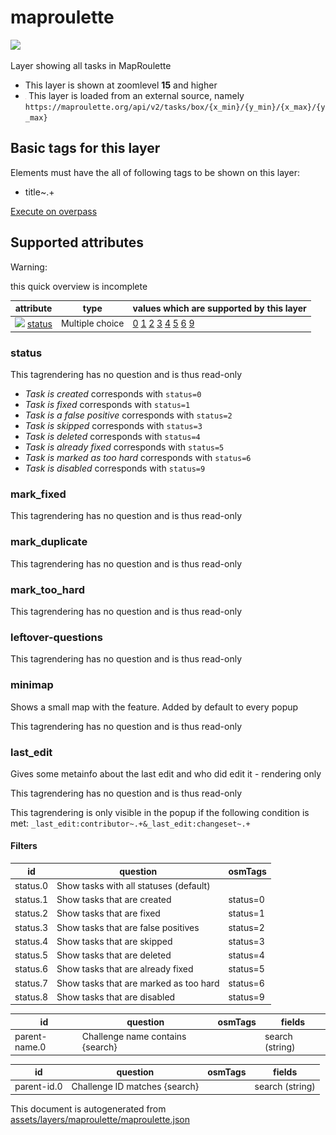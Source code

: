 [//]: # (WARNING: this file is automatically generated. Please find the sources at the bottom and edit those sources)

 maproulette 
=============



<img src='https://mapcomplete.osm.be/./assets/layers/maproulette/logomark.svg' height="100px"> 

Layer showing all tasks in MapRoulette






  - This layer is shown at zoomlevel **15** and higher
  - <img src='../warning.svg' height='1rem'/> This layer is loaded from an external source, namely  `https://maproulette.org/api/v2/tasks/box/{x_min}/{y_min}/{x_max}/{y_max}`




 Basic tags for this layer 
---------------------------



Elements must have the all of following tags to be shown on this layer:



  - title~.+


[Execute on overpass](http://overpass-turbo.eu/?Q=%5Bout%3Ajson%5D%5Btimeout%3A90%5D%3B(%20%20%20%20nwr%5B%22title%22%5D(%7B%7Bbbox%7D%7D)%3B%0A)%3Bout%20body%3B%3E%3Bout%20skel%20qt%3B)



 Supported attributes 
----------------------



Warning: 

this quick overview is incomplete



attribute | type | values which are supported by this layer
----------- | ------ | ------------------------------------------
[<img src='https://mapcomplete.osm.be/assets/svg/statistics.svg' height='18px'>](https://taginfo.openstreetmap.org/keys/status#values) [status](https://wiki.openstreetmap.org/wiki/Key:status) | Multiple choice | [0](https://wiki.openstreetmap.org/wiki/Tag:status%3D0) [1](https://wiki.openstreetmap.org/wiki/Tag:status%3D1) [2](https://wiki.openstreetmap.org/wiki/Tag:status%3D2) [3](https://wiki.openstreetmap.org/wiki/Tag:status%3D3) [4](https://wiki.openstreetmap.org/wiki/Tag:status%3D4) [5](https://wiki.openstreetmap.org/wiki/Tag:status%3D5) [6](https://wiki.openstreetmap.org/wiki/Tag:status%3D6) [9](https://wiki.openstreetmap.org/wiki/Tag:status%3D9)




### status 



This tagrendering has no question and is thus read-only





  - *Task is created*  corresponds with  `status=0`
  - *Task is fixed*  corresponds with  `status=1`
  - *Task is a false positive*  corresponds with  `status=2`
  - *Task is skipped*  corresponds with  `status=3`
  - *Task is deleted*  corresponds with  `status=4`
  - *Task is already fixed*  corresponds with  `status=5`
  - *Task is marked as too hard*  corresponds with  `status=6`
  - *Task is disabled*  corresponds with  `status=9`




### mark_fixed 



This tagrendering has no question and is thus read-only





### mark_duplicate 



This tagrendering has no question and is thus read-only





### mark_too_hard 



This tagrendering has no question and is thus read-only





### leftover-questions 



This tagrendering has no question and is thus read-only





### minimap 



Shows a small map with the feature. Added by default to every popup

This tagrendering has no question and is thus read-only





### last_edit 



Gives some metainfo about the last edit and who did edit it - rendering only

This tagrendering has no question and is thus read-only



This tagrendering is only visible in the popup if the following condition is met: `_last_edit:contributor~.+&_last_edit:changeset~.+`



#### Filters 





id | question | osmTags
---- | ---------- | ---------
status.0 | Show tasks with all statuses (default) | 
status.1 | Show tasks that are created | status=0
status.2 | Show tasks that are fixed | status=1
status.3 | Show tasks that are false positives | status=2
status.4 | Show tasks that are skipped | status=3
status.5 | Show tasks that are deleted | status=4
status.6 | Show tasks that are already fixed | status=5
status.7 | Show tasks that are marked as too hard | status=6
status.8 | Show tasks that are disabled | status=9




id | question | osmTags | fields
---- | ---------- | --------- | --------
parent-name.0 | Challenge name contains {search} |  | search (string)




id | question | osmTags | fields
---- | ---------- | --------- | --------
parent-id.0 | Challenge ID matches {search} |  | search (string)
 

This document is autogenerated from [assets/layers/maproulette/maproulette.json](https://github.com/pietervdvn/MapComplete/blob/develop/assets/layers/maproulette/maproulette.json)
